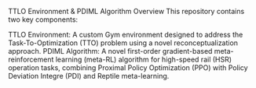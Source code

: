 TTLO Environment & PDIML Algorithm
Overview
This repository contains two key components:

TTLO Environment: A custom Gym environment designed to address the Task-To-Optimization (TTO) problem using a novel reconceptualization approach.
PDIML Algorithm: A novel first-order gradient-based meta-reinforcement learning (meta-RL) algorithm for high-speed rail (HSR) operation tasks, combining Proximal Policy Optimization (PPO) with Policy Deviation Integre (PDI) and Reptile meta-learning.
